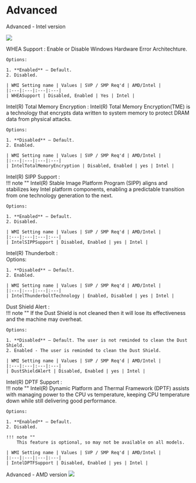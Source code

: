 # Advanced #


Advanced - Intel version


![](https://cdrt.github.io/mk_docs/ref/bios/settings/thinkstation/img/ts_advanced_p3twr1.PNG)
<!-- ![](https://cdrt.github.io/mk_docs/ref/bios/settings/thinkstation/img
   /ts_advanced_px1.png)
![](https://cdrt.github.io/mk_docs/ref/bios/settings/thinkstation/img
   /ts_advanced_px.png)
![](https://cdrt.github.io/mk_docs/ref/bios/settings/thinkstation/img
   (https://cdrt.github.io/mk_docs/ref/bios/settings/thinkstation/img
   vanced_p3twr.png)
![](https://cdrt.github.io/mk_docs/ref/bios/settings/thinkstation/img
   /advanced.png)-->

WHEA Support
:	Enable or Disable Windows Hardware Error Architechture.

	Options:

	1. **Enabled** – Default.
	2. Disabled.

	| WMI Setting name | Values | SVP / SMP Req'd | AMD/Intel |
	|:---|:---|:---|:---|
	| WHEASupport | Disabled, Enabled | Yes | Intel |
	

Intel(R) Total Memory Encryption
:	Intel(R) Total Memory Encryption(TME) is a technology that encrypts data written to system memory to protect DRAM data from physical attacks.

	Options:

	1. **Disabled** – Default.
	2. Enabled.

	| WMI Setting name | Values | SVP / SMP Req'd | AMD/Intel |
	|:---|:---|:---|:---|
	| IntelTotalMemoryEncryption | Disabled, Enabled | yes | Intel |


Intel(R) SIPP Support
:	
	!!! note ""
		Intel(R) Stable Image Platform Program (SIPP) aligns and stabilizes key Intel platform components, enabling a predictable transition from one technology generation to the next.

	Options:

	1. **Enabled** – Default.
	2. Disabled.

	| WMI Setting name | Values | SVP / SMP Req'd | AMD/Intel |
	|:---|:---|:---|:---|
	| IntelSIPPSupport | Disabled, Enabled | yes | Intel |


Intel(R) Thunderbolt
:	
	Options:

	1. **Disabled** – Default.
	2. Enabled. 

	| WMI Setting name | Values | SVP / SMP Req'd | AMD/Intel |
	|:---|:---|:---|:---|
	| IntelThunderboltTechnology | Enabled, Disabled | yes | Intel |
	

Dust Shield Alert
:	
	!!! note ""
	    If the Dust Shield is not cleaned then it will lose its effectiveness and the machine may overheat.

	Options:

	1. **Disabled** – Default. The user is not reminded to clean the Dust Shield.
	2. Enabled - The user is reminded to clean the Dust Shield.

	| WMI Setting name | Values | SVP / SMP Req'd | AMD/Intel |
	|:---|:---|:---|:---|
	| DustShieldAlert | Disabled, Enabled | yes | Intel |


Intel(R) DPTF Support
:	
	!!! note ""
		Intel(R) Dynamic Platform and Thermal Framework (DPTF) assists with managing power to the CPU vs temperature, keeping CPU temperature down while still delivering good performance.

	Options:

	1. **Enabled** – Default.
	2. Disabled.

	!!! note ""
		This feature is optional, so may not be available on all models.

	| WMI Setting name | Values | SVP / SMP Req'd | AMD/Intel |
	|:---|:---|:---|:---|
	| IntelDPTFSupport | Disabled, Enabled | yes | Intel |





Advanced - AMD version
![](https://cdrt.github.io/mk_docs/ref/bios/settings/thinkstation/img/ts_amdadvanced.PNG)
<!--![](https://cdrt.github.io/mk_docs/ref/bios/settings/thinkstation/img
   /amd_advanced.png)-->

<!-- !!! note ""
    Please see sidebar for Advnaced AMD Settings
TODO: confirm layout because each setting is a seperate page in the sidebar Maybe put a statement there -->


